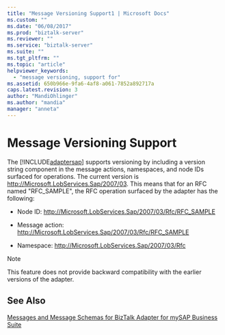 ```yaml
---
title: "Message Versioning Support1 | Microsoft Docs"
ms.custom: ""
ms.date: "06/08/2017"
ms.prod: "biztalk-server"
ms.reviewer: ""
ms.service: "biztalk-server"
ms.suite: ""
ms.tgt_pltfrm: ""
ms.topic: "article"
helpviewer_keywords: 
  - "message versioning, support for"
ms.assetid: 650b966e-9fa6-4af8-a061-7852a892717a
caps.latest.revision: 3
author: "MandiOhlinger"
ms.author: "mandia"
manager: "anneta"
---
```

# Message Versioning Support
The [!INCLUDE[adaptersap](../../includes/adaptersap-md.md)] supports versioning by including a version string component in the message actions, namespaces, and node IDs surfaced for operations. The current version is http://Microsoft.LobServices.Sap/2007/03. This means that for an RFC named "RFC_SAMPLE", the RFC operation surfaced by the adapter has the following:  
  
-   Node ID: http://Microsoft.LobServices.Sap/2007/03/Rfc/RFC_SAMPLE  
  
-   Message action: http://Microsoft.LobServices.Sap/2007/03/Rfc/RFC_SAMPLE  
  
-   Namespace: http://Microsoft.LobServices.Sap/2007/03/Rfc  
  
> [!NOTE]
>  This feature does not provide backward compatibility with the earlier versions of the adapter.  
  
## See Also  
 [Messages and Message Schemas for BizTalk Adapter for mySAP Business Suite](../../adapters-and-accelerators/adapter-sap/messages-and-message-schemas-for-biztalk-adapter-for-mysap-business-suite.md)